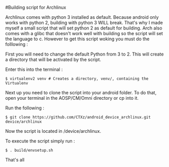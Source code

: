 #Building script for Archlinux

Archlinux comes with python 3 installed as default. Because android only works with python 2, building with python 3 WILL break. That's why I made myself a small script that will set python 2 as default for building. Arch also comes with a glibc that doesn't work well with building so the script will set the language to c. However to get this script woking you must do the folllowing :

First you will need to change the default Python from 3 to 2. This will create a directory that will be activated by the script.

Enter this into the terminal :

```
$ virtualenv2 venv # Creates a directory, venv/, containing the Virtualenv
```

Next up you need to clone the script into your android folder. To do that, open your terminal in the AOSP/CM/Omni directory or cp into it. 

Run the following : 

```
$ git clone https://github.com/CTXz/android_device_archlinux.git device/archlinux
```

Now the script is located in <Your android dir>/device/archlinux. 

To execute the script simply run :

```
$ . build/envsetup.sh
```

That's all
